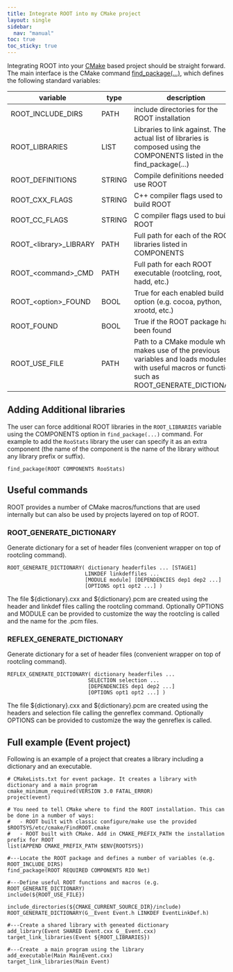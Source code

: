 ```yaml
---
title: Integrate ROOT into my CMake project
layout: single
sidebar:
  nav: "manual"
toc: true
toc_sticky: true
---
```


Integrating ROOT into your [CMake](http://www.cmake.org) based project should be straight
forward. The main interface is the CMake command
[find_package(...)](https://cmake.org/cmake/help/latest/command/find_package.html), which
defines the following standard variables:

variable | type | description
---------|-------|--------------
ROOT_INCLUDE_DIRS |  PATH | include directories for the ROOT installation
ROOT_LIBRARIES   |  LIST | Libraries to link against. The actual list of libraries is composed using the COMPONENTS listed in the find_package(...)
ROOT_DEFINITIONS  | STRING | Compile definitions needed to use ROOT
ROOT_CXX_FLAGS  | STRING | C++ compiler flags used to build ROOT
ROOT_CC_FLAGS  | STRING | C compiler flags used to build ROOT
ROOT\_<library\>_LIBRARY |  PATH | Full path for each of the ROOT libraries listed in COMPONENTS
ROOT\_<command\>_CMD | PATH | Full path for each ROOT executable (rootcling, root, hadd, etc.)
ROOT\_<option\>_FOUND  | BOOL |  True for each enabled build option (e.g. cocoa, python, xrootd, etc.)
ROOT_FOUND |  BOOL | True if the ROOT package has been found
ROOT_USE_FILE  | PATH   |  Path to a CMake module which makes use of the previous variables and loads modules with useful macros or functions such as ROOT_GENERATE_DICTIONARY

## Adding Additional libraries
The user can force additional ROOT libraries in the `ROOT_LIBRARIES` variable using the COMPONENTS option in `find_package(...)` command. For example to add the `RooStats` library the user can specify it as an extra component (the name of the component is the name of the library without any library prefix or suffix).
~~~
find_package(ROOT COMPONENTS RooStats)
~~~
## Useful commands
ROOT provides a number of CMake macros/functions that are used internally but can also be used by projects layered on top of  ROOT.
### ROOT_GENERATE_DICTIONARY
Generate dictionary for a set of header files (convenient wrapper on top of rootcling command).
~~~~
ROOT_GENERATE_DICTIONARY( dictionary headerfiles ... [STAGE1]
                         LINKDEF linkdeffiles ...
                         [MODULE module] [DEPENDENCIES dep1 dep2 ...]
                         [OPTIONS opt1 opt2 ...] )
~~~~
The file ${dictionary}.cxx and ${dictionary}.pcm are created using the header and linkdef files calling the rootcling command. Optionally OPTIONS and MODULE can be provided to customize the way the rootcling is called and the name for the .pcm files.

### REFLEX_GENERATE_DICTIONARY
Generate dictionary for a set of header files (convenient wrapper on top of rootcling command).
```
REFLEX_GENERATE_DICTIONARY( dictionary headerfiles ...
                          SELECTION selection ...
                          [DEPENDENCIES dep1 dep2 ...]
                          [OPTIONS opt1 opt2 ...] )
```
The file ${dictionary}.cxx and ${dictionary}.pcm are created using the headers and selection file calling the genreflex command. Optionally OPTIONS can be provided to customize the way the genreflex is called.

## Full example (Event project)
Following is an example of a project that creates a library including a dictionary and an executable.
~~~~
# CMakeLists.txt for event package. It creates a library with dictionary and a main program
cmake_minimum_required(VERSION 3.0 FATAL_ERROR)
project(event)

# You need to tell CMake where to find the ROOT installation. This can be done in a number of ways:
#   - ROOT built with classic configure/make use the provided $ROOTSYS/etc/cmake/FindROOT.cmake
#   - ROOT built with CMake. Add in CMAKE_PREFIX_PATH the installation prefix for ROOT
list(APPEND CMAKE_PREFIX_PATH $ENV{ROOTSYS})

#---Locate the ROOT package and defines a number of variables (e.g. ROOT_INCLUDE_DIRS)
find_package(ROOT REQUIRED COMPONENTS RIO Net)

#---Define useful ROOT functions and macros (e.g. ROOT_GENERATE_DICTIONARY)
include(${ROOT_USE_FILE})

include_directories(${CMAKE_CURRENT_SOURCE_DIR}/include)
ROOT_GENERATE_DICTIONARY(G__Event Event.h LINKDEF EventLinkDef.h)

#---Create a shared library with geneated dictionary
add_library(Event SHARED Event.cxx G__Event.cxx)
target_link_libraries(Event ${ROOT_LIBRARIES})

#---Create  a main program using the library
add_executable(Main MainEvent.cxx)
target_link_libraries(Main Event)
~~~~